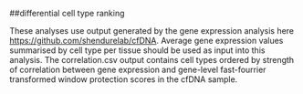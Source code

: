##differential cell type ranking

These analyses use output generated by the gene expression analysis here https://github.com/shendurelab/cfDNA. Average gene expression values summarised by cell type per tissue should be used as input into this analysis.
The correlation.csv output contains cell types ordered by strength of correlation between gene expression and gene-level fast-fourrier transformed window protection scores in the cfDNA sample. 

